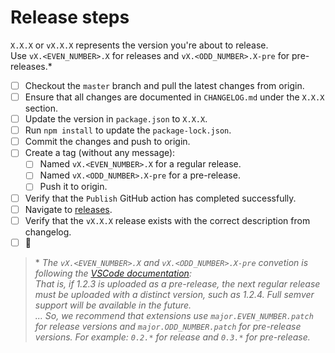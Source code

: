 # Release steps

`X.X.X` or `vX.X.X` represents the version you're about to release.  
Use `vX.<EVEN_NUMBER>.X` for releases and `vX.<ODD_NUMBER>.X-pre` for pre-releases.\*

- [ ] Checkout the `master` branch and pull the latest changes from origin.
- [ ] Ensure that all changes are documented in `CHANGELOG.md` under the `X.X.X` section.
- [ ] Update the version in `package.json` to `X.X.X`.
- [ ] Run `npm install` to update the `package-lock.json`.
- [ ] Commit the changes and push to origin.
- [ ] Create a tag (without any message):
  - [ ] Named `vX.<EVEN_NUMBER>.X` for a regular release.
  - [ ] Named `vX.<ODD_NUMBER>.X-pre` for a pre-release.
  - [ ] Push it to origin.
- [ ] Verify that the `Publish` GitHub action has completed successfully.
- [ ] Navigate to [releases](https://github.com/EcksDy/vscode-env-switcher/releases).
- [ ] Verify that the `vX.X.X` release exists with the correct description from changelog.
- [ ] 🎉

> \* _The `vX.<EVEN_NUMBER>.X` and `vX.<ODD_NUMBER>.X-pre` convetion is following the [VSCode documentation](https://code.visualstudio.com/api/working-with-extensions/publishing-extension#prerelease-extensions):_  
> _That is, if 1.2.3 is uploaded as a pre-release, the next regular release must be uploaded with a distinct version, such as 1.2.4. Full semver support will be available in the future.  
> ... So, we recommend that extensions use `major.EVEN_NUMBER.patch` for release versions and `major.ODD_NUMBER.patch` for pre-release versions. For example: `0.2.*` for release and `0.3.*` for pre-release._
